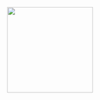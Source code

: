 <div>
  <a href="https://github.com/ppedro20">
  <img height="200" src="https://github-readme-stats.vercel.app/api/top-langs/?username=ppedro20&layout=compact&langs_count=6&theme=graywhite"/>
</div>  

